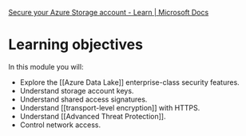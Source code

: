 
[Secure your Azure Storage account - Learn | Microsoft Docs](https://docs.microsoft.com/en-us/learn/modules/secure-azure-storage-account/)

# Learning objectives

In this module you will:

-   Explore the [[Azure Data Lake]] enterprise-class security features.
-   Understand storage account keys.
-   Understand shared access signatures.
-   Understand [[transport-level encryption]] with HTTPS.
-   Understand [[Advanced Threat Protection]].
-   Control network access.